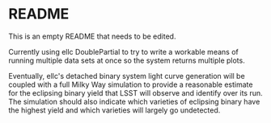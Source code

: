 # README

This is an empty README that needs to be edited. 

Currently using ellc DoublePartial to try to write a workable means of running multiple data sets at once so the system returns multiple plots.

Eventually, ellc's detached binary system light curve generation will be coupled with a full Milky Way simulation to provide a reasonable estimate for the eclipsing binary yield that LSST will observe and identify over its run. The simulation should also indicate which varieties of eclipsing binary have the highest yield and which varieties will largely go undetected.
